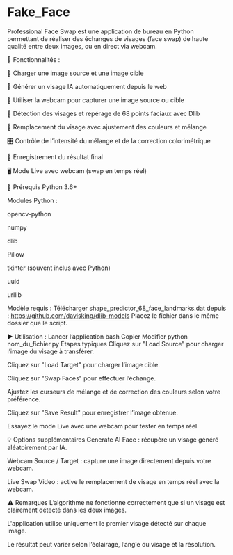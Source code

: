 # Fake_Face
Professional Face Swap est une application de bureau en Python permettant de réaliser des échanges de visages (face swap) de haute qualité entre deux images, ou en direct via webcam.

🧠 Fonctionnalités : 

📂 Charger une image source et une image cible

🧍 Générer un visage IA automatiquement depuis le web

🎥 Utiliser la webcam pour capturer une image source ou cible

🤖 Détection des visages et repérage de 68 points faciaux avec Dlib

🔄 Remplacement du visage avec ajustement des couleurs et mélange

🎛️ Contrôle de l’intensité du mélange et de la correction colorimétrique

💾 Enregistrement du résultat final

🖥️ Mode Live avec webcam (swap en temps réel)

🔧 Prérequis
Python 3.6+

Modules Python :

opencv-python

numpy

dlib

Pillow

tkinter (souvent inclus avec Python)

uuid

urllib

Modèle requis :
Télécharger shape_predictor_68_face_landmarks.dat depuis :
https://github.com/davisking/dlib-models
Placez le fichier dans le même dossier que le script.

▶️ Utilisation :
Lancer l’application
bash
Copier
Modifier
python nom_du_fichier.py
Étapes typiques
Cliquez sur "Load Source" pour charger l’image du visage à transférer.

Cliquez sur "Load Target" pour charger l’image cible.

Cliquez sur "Swap Faces" pour effectuer l’échange.

Ajustez les curseurs de mélange et de correction des couleurs selon votre préférence.

Cliquez sur "Save Result" pour enregistrer l’image obtenue.

Essayez le mode Live avec une webcam pour tester en temps réel.

💡 Options supplémentaires
Generate AI Face : récupère un visage généré aléatoirement par IA.

Webcam Source / Target : capture une image directement depuis votre webcam.

Live Swap Video : active le remplacement de visage en temps réel avec la webcam.

⚠️ Remarques
L’algorithme ne fonctionne correctement que si un visage est clairement détecté dans les deux images.

L'application utilise uniquement le premier visage détecté sur chaque image.

Le résultat peut varier selon l’éclairage, l’angle du visage et la résolution.
